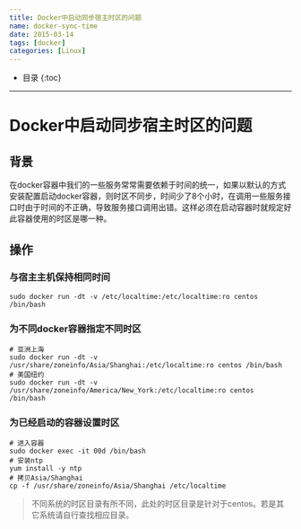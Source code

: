 ```yaml
---
title: Docker中启动同步宿主时区的问题
name: docker-sync-time
date: 2015-03-14
tags: [docker]
categories: [Linux]
---
```


* 目录
{:toc}

---

# Docker中启动同步宿主时区的问题

## 背景

在docker容器中我们的一些服务常常需要依赖于时间的统一，如果以默认的方式安装配置启动docker容器，则时区不同步，时间少了8个小时，在调用一些服务接口时由于时间的不正确，导致服务接口调用出错。这样必须在启动容器时就规定好此容器使用的时区是哪一种。

## 操作

### 与宿主主机保持相同时间

```shell
sudo docker run -dt -v /etc/localtime:/etc/localtime:ro centos /bin/bash
```

### 为不同docker容器指定不同时区

```shell
# 亚洲上海
sudo docker run -dt -v /usr/share/zoneinfo/Asia/Shanghai:/etc/localtime:ro centos /bin/bash
# 美国纽约
sudo docker run -dt -v /usr/share/zoneinfo/America/New_York:/etc/localtime:ro centos /bin/bash
```

### 为已经启动的容器设置时区

```shell
# 进入容器
sudo docker exec -it 00d /bin/bash
# 安装ntp
yum install -y ntp
# 拷贝Asia/Shanghai
cp -f /usr/share/zoneinfo/Asia/Shanghai /etc/localtime
```

> 不同系统的时区目录有所不同，此处的时区目录是针对于centos。若是其它系统请自行查找相应目录。
